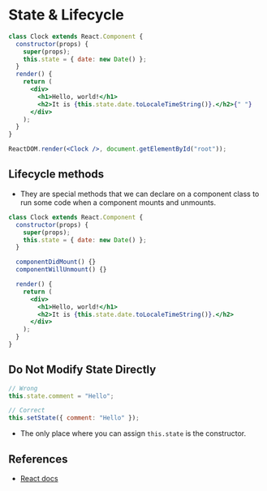 # State & Lifecycle

```jsx
class Clock extends React.Component {
  constructor(props) {
    super(props);
    this.state = { date: new Date() };
  }
  render() {
    return (
      <div>
        <h1>Hello, world!</h1>
        <h2>It is {this.state.date.toLocaleTimeString()}.</h2>{" "}
      </div>
    );
  }
}

ReactDOM.render(<Clock />, document.getElementById("root"));
```

## Lifecycle methods

- They are special methods that we can declare on a component class to run some code when a component mounts and unmounts.

```jsx
class Clock extends React.Component {
  constructor(props) {
    super(props);
    this.state = { date: new Date() };
  }

  componentDidMount() {}
  componentWillUnmount() {}

  render() {
    return (
      <div>
        <h1>Hello, world!</h1>
        <h2>It is {this.state.date.toLocaleTimeString()}.</h2>
      </div>
    );
  }
}
```

## Do Not Modify State Directly

```jsx
// Wrong
this.state.comment = "Hello";
```

```jsx
// Correct
this.setState({ comment: "Hello" });
```

- The only place where you can assign `this.state` is the constructor.

## References

- [React docs](https://reactjs.org/docs/handling-events.html)
